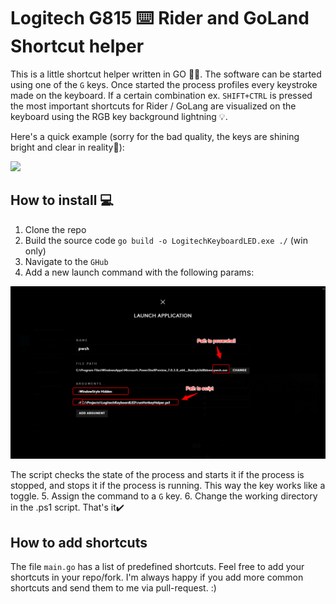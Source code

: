 # Logitech G815 ⌨️ Rider and GoLand Shortcut helper

This is a little shortcut helper written in GO 👨‍💻. The software can be started using one of the ``G`` keys. Once started the process profiles every keystroke made on the keyboard. If a certain combination ex. ``SHIFT+CTRL`` is pressed the most important shortcuts for Rider / GoLang are visualized on the keyboard using the RGB key background lightning 💡.

Here's a quick example (sorry for the bad quality, the keys are shining bright and clear in reality🙈):

![](/Images/example.gif)

## How to install 💻

1. Clone the repo
2. Build the source code ``go build -o LogitechKeyboardLED.exe ./``  (win only)
3. Navigate to the ``GHub``
4. Add a new launch command with the following params:

![](/Images/GHubConfig.png)

The script checks the state of the process and starts it if the process is stopped, and stops it if the process is running. This way the key works like a toggle.
5. Assign the command to a ``G`` key.
6. Change the working directory in the .ps1 script.
That's it✔️

## How to add shortcuts

The file ``main.go`` has a list of predefined shortcuts. Feel free to add your shortcuts in your repo/fork. I'm always happy if you add more common shortcuts and send them to me via pull-request. :)

